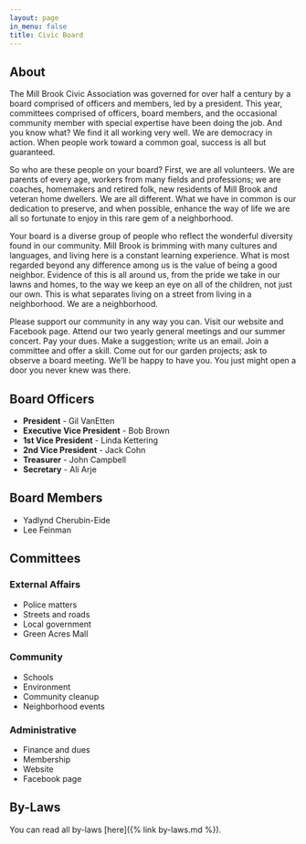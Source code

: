 ```yaml
---
layout: page
in_menu: false
title: Civic Board
---
```


## About

The Mill Brook Civic Association was governed for over half a century by a board comprised of officers and members, led by a president.
This year, committees comprised of officers, board members, and the occasional community member with special expertise have been doing the job.
And you know what? We find it all working very well.
We are democracy in action.
When people work toward a common goal, success is all but guaranteed.

So who are these people on your board? First, we are all volunteers.
We are parents of every age, workers from many fields and professions; we are coaches, homemakers and retired folk,
new residents of Mill Brook and veteran home dwellers.
We are all different. What we have in common is our dedication to preserve, and when possible,
enhance the way of life we are all so fortunate to enjoy in this rare gem of a neighborhood.

Your board is a diverse group of people who reflect the wonderful diversity found in our community.
Mill Brook is brimming with many cultures and languages, and living here is a constant learning experience.
What is most regarded beyond any difference among us is the value of being a good neighbor.
Evidence of this is all around us, from the pride we take in our lawns and homes,
to the way we keep an eye on all of the children, not just our own.
This is what separates living on a street from living in a neighborhood. We are a neighborhood.

Please support our community in any way you can. Visit our website and Facebook page.
Attend our two yearly general meetings and our summer concert. Pay your dues.
Make a suggestion; write us an email.
Join a committee and offer a skill. Come out for our garden projects; ask to observe a board meeting.
We’ll be happy to have you.
You just might open a door you never knew was there.

## Board Officers

-   **President** - Gil VanEtten
-   **Executive Vice President** - Bob Brown
-   **1st Vice President** - Linda Kettering
-   **2nd Vice President** - Jack Cohn
-   **Treasurer** - John Campbell
-   **Secretary** - Ali Arje

## Board Members

-   Yadlynd Cherubin-Eide
-   Lee Feinman

## Committees

### External Affairs

-   Police matters
-   Streets and roads
-   Local government
-   Green Acres Mall

### Community

-   Schools
-   Environment
-   Community cleanup
-   Neighborhood events

### Administrative

-   Finance and dues
-   Membership
-   Website
-   Facebook page

## By-Laws

You can read all by-laws [here]({% link by-laws.md %}).
